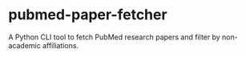 # pubmed-paper-fetcher
A Python CLI tool to fetch PubMed research papers and filter by non-academic affiliations.
